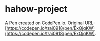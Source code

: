 # hahow-project

A Pen created on CodePen.io. Original URL: [https://codepen.io/tsai0918/pen/ExQjqKW](https://codepen.io/tsai0918/pen/ExQjqKW).

